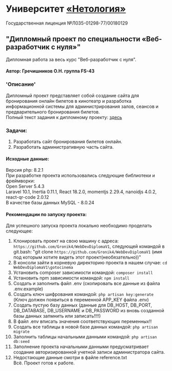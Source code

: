 # Университет [«Нетология»](https://netology.ru)    

Государственная лиценция №Л035-01298-77/00180129  

## "Дипломный проект по специальности «Веб-разработчик с нуля»"  
Дипломная работа за весь курс "Веб-разработчик с нуля".  
#### Автор: Гречишников О.Н. группа FS-43   
### 'Описание'  
  Дипломный проект представляет собой создание сайта для бронирования онлайн билетов в кинотеатр и разработка информационной системы для администрирования залов, сеансов и предварительного бронирования билетов.  
  Полный текст задания к дипломному проекту: [здесь](https://github.com/netology-code/fs-2-diplom/)   
### Задачи:  
  1. Разработать сайт бронирования билетов онлайн.
  2. Разработать административную часть сайта.  
#### Исходные данные:  
  Версия php: 8.2.1  
  При разработке проекта использовались следующие библиотеки и фреймворки:  
    Open Server 5.4.3    
    Laravel 10.1, Inertia 0.11.1, React 18.2.0, momentjs 2.29.4, nanoidjs 4.0.2, react-qr-code 2.0.12  
    В качестве базы данных  MySQL -  8.0.24 
#### Рекомендации по запуску проекта:
Для успешного запуска проекта локально необходимо проделать следующее:
  1. Клонировать проект на свою машину с адреса: ```https://github.com/Gronik4/WebDevDiplomaV1```, следующей командой в git.bash:
    "git clone ```https://github.com/Gronik4/WebDevDiplomaV1```  (имя под которым хотите видеть этот проект(необязательно))"
  2. В консоли зайти в корневую директорию проекта в нашем случае: ```cd WebDevDiplomaV1\gotocinema```  
  3. Установить composer зависимости командой: ```composer install```  
  4. Установить npm зависимости командой: ```npm install```  
  5. Создать и заполнить файл .env (скопировать все данные из файла .env.example)  
  6. Создать ключ шифрования командой: ```php artisan key:generate``` (Ключ должен появиться в переменной APP_KEY файла .env)  
  7. Создать пустую базу данных (данные для DB_HOST, DB_PORT, DB_DATABASE, DB_USERNAME и DB_PASSWORD из вновь созданной базы данных запмнить или записать!!!!)  
  8. В файл .env вписать значения соответствующих переменных!!  
  9. Создать все таблицы в новой базе данных командой: ```php artisan migrate```  
  10. Заполнить таблицы начальными данными командой: ```php artisan db:seed```  
  11. Заполнение проекта начальными данными предусматривает создание авторизированной учетной записи администратора сайта.  
  12. Недостающие данные смотри в файле reference.txt  
                                        Всё. Проект готов к работе.
